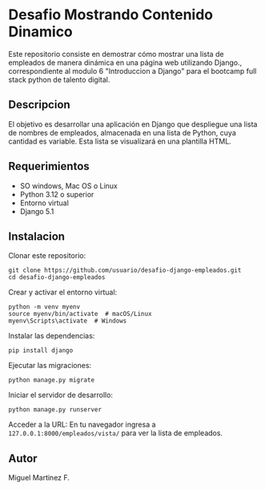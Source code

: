 # Desafio Mostrando Contenido Dinamico
Este repositorio consiste en demostrar cómo mostrar una lista de empleados de manera dinámica en una página web utilizando Django., correspondiente al modulo 6 "Introduccion a
Django" para el bootcamp full stack python de talento digital.

## Descripcion
El objetivo es desarrollar una aplicación en Django que despliegue una lista de nombres de empleados, almacenada en una lista de Python, cuya cantidad es variable.
Esta lista se visualizará en una plantilla HTML.

## Requerimientos
- SO windows, Mac OS o Linux
- Python 3.12 o superior
- Entorno virtual
- Django 5.1

## Instalacion
Clonar este repositorio:

```
git clone https://github.com/usuario/desafio-django-empleados.git
cd desafio-django-empleados
```
Crear y activar el entorno virtual:
```
python -m venv myenv
source myenv/bin/activate  # macOS/Linux
myenv\Scripts\activate  # Windows
```
Instalar las dependencias:
```
pip install django
```

Ejecutar las migraciones:
```
python manage.py migrate
```
Iniciar el servidor de desarrollo:
```
python manage.py runserver
```
Acceder a la URL:
En tu navegador ingresa a ```127.0.0.1:8000/empleados/vista/``` para ver la lista de empleados.


## Autor
Miguel Martinez F.
